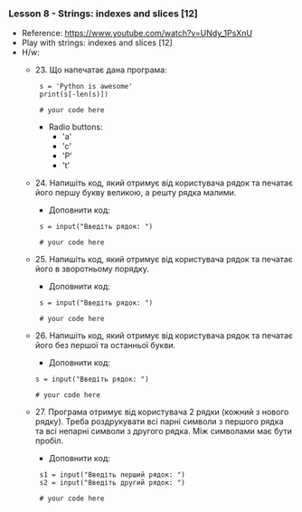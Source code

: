 ### Lesson 8 - Strings: indexes and slices [12]
- Reference: https://www.youtube.com/watch?v=UNdy_1PsXnU
- Play with strings: indexes and slices [12]
- H/w:
  - 23\. Що напечатає дана програма:
     ```
      s = 'Python is awesome'
      print(s[-len(s)])
  
      # your code here
      ```
    - Radio buttons:
      - 'a'
      - 'c'
      - 'P'
      - 't'
  - 24\. Напишіть код, який отримує від користувача рядок та печатає його першу букву великою, а решту рядка малими.
    - Доповнити код:
     ```
      s = input("Введіть рядок: ")
  
      # your code here
      ```
  - 25\. Напишіть код, який отримує від користувача рядок та печатає його в зворотньому порядку.
    - Доповнити код:
     ```
      s = input("Введіть рядок: ")
  
      # your code here
      ```
  - 26\. Напишіть код, який отримує від користувача рядок та печатає його без першої та останньої букви.
    - Доповнити код:
    ```
    s = input("Введіть рядок: ")
  
    # your code here
    ```
    
  - 27\. Програма отримує від користувача 2 рядки (кожний з нового рядку). Треба роздрукувати всі парні символи з першого рядка та всі непарні символи з другого рядка. Між символами має бути пробіл.
    - Доповнити код:
     ```
      s1 = input("Введіть перший рядок: ")
      s2 = input("Введіть другий рядок: ")
  
      # your code here
      ```